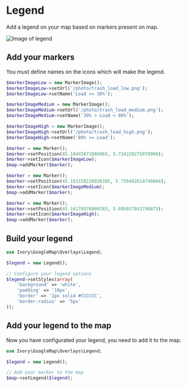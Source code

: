 # Legend

Add a legend on your map based on markers present on map.

![Image of legend](http://i.imgur.com/L6xu56f.png)

## Add your markers

You must define names on the icons which will make the legend.

```php
$markerImageLow = new MarkerImage();
$markerImageLow->setUrl('/photo/trash_load_low.png');
$markerImageLow->setName('Load <= 30%');

$markerImageMedium = new MarkerImage();
$markerImageMedium->setUrl('/photo/trash_load_medium.png');
$markerImageMedium->setName('30% > Load < 80%');

$markerImageHigh = new MarkerImage();
$markerImageHigh->setUrl('/photo/trash_load_high.png');
$markerImageHigh->setName('80% >= Load');

$marker = new Marker();
$marker->setPosition(45.18445671880465, 5.724220275878906);
$marker->setIcon($markerImageLow);
$map->addMarker($marker);

$marker = new Marker();
$marker->setPosition(45.163158228926385, 5.756492614746094);
$marker->setIcon($markerImageMedium);
$map->addMarker($marker);

$marker = new Marker();
$marker->setPosition(45.16170576909783, 5.695037841796875);
$marker->setIcon($markerImageHigh);
$map->addMarker($marker);
```

## Build your legend

``` php
use Ivory\GoogleMap\Overlays\Legend;

$legend = new Legend();

// Configure your legend options
$legend->setStyles(array(
    'background' => 'white',
    'padding' => '10px',
    'border' => '1px solid #CCCCCC',
    'border-radius' => '5px'
));

```

## Add your legend to the map

Now you have configurated your legend, you need to add it to the map.

``` php
use Ivory\GoogleMap\Overlays\Legend;

$legend = new Legend();

// Add your marker to the map
$map->setLegend($legend);
```
